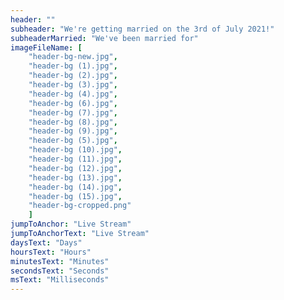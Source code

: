 ```yaml
---
header: ""
subheader: "We're getting married on the 3rd of July 2021!"
subheaderMarried: "We've been married for"
imageFileName: [
    "header-bg-new.jpg", 
    "header-bg (1).jpg", 
    "header-bg (2).jpg", 
    "header-bg (3).jpg", 
    "header-bg (4).jpg", 
    "header-bg (6).jpg", 
    "header-bg (7).jpg", 
    "header-bg (8).jpg", 
    "header-bg (9).jpg", 
    "header-bg (5).jpg", 
    "header-bg (10).jpg", 
    "header-bg (11).jpg", 
    "header-bg (12).jpg", 
    "header-bg (13).jpg", 
    "header-bg (14).jpg", 
    "header-bg (15).jpg", 
    "header-bg-cropped.png"
    ]
jumpToAnchor: "Live Stream"
jumpToAnchorText: "Live Stream"
daysText: "Days"
hoursText: "Hours"
minutesText: "Minutes"
secondsText: "Seconds"
msText: "Milliseconds"
---
```

